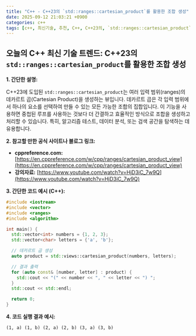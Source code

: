 ```yaml
---
title: "C++ - C++23의 `std::ranges::cartesian_product`를 활용한 조합 생성"
date: 2025-09-12 21:03:21 +0900
categories: c++
tags: [c++, 최신기술, 추천, C++, C++23의, `std::ranges::cartesian_product`를, 활용한, 조합, 생성]
---
```


## 오늘의 C++ 최신 기술 트렌드: **C++23의 `std::ranges::cartesian_product`를 활용한 조합 생성**

**1. 간단한 설명:**

C++23에 도입된 `std::ranges::cartesian_product`는 여러 입력 범위(ranges)의 데카르트 곱(Cartesian Product)을 생성하는 뷰입니다.  데카르트 곱은 각 입력 범위에서 하나의 요소를 선택하여 만들 수 있는 모든 가능한 조합의 집합입니다. 이 기능을 사용하면 중첩된 루프를 사용하는 것보다 더 간결하고 효율적인 방식으로 조합을 생성하고 처리할 수 있습니다. 특히, 알고리즘 테스트, 데이터 분석, 또는 검색 공간을 탐색하는 데 유용합니다.

**2. 참고할 만한 공식 사이트나 블로그 링크:**

*   **cppreference.com:** [https://en.cppreference.com/w/cpp/ranges/cartesian_product_view](https://en.cppreference.com/w/cpp/ranges/cartesian_product_view)
*   **강의자료:** [https://www.youtube.com/watch?v=HjD3iC_7w9Q](https://www.youtube.com/watch?v=HjD3iC_7w9Q)

**3. 간단한 코드 예시 (C++):**

```cpp
#include <iostream>
#include <vector>
#include <ranges>
#include <algorithm>

int main() {
  std::vector<int> numbers = {1, 2, 3};
  std::vector<char> letters = {'a', 'b'};

  // 데카르트 곱 생성
  auto product = std::views::cartesian_product(numbers, letters);

  // 결과 출력
  for (auto const& [number, letter] : product) {
    std::cout << "(" << number << ", " << letter << ") ";
  }
  std::cout << std::endl;

  return 0;
}
```

**4. 코드 실행 결과 예시:**

```
(1, a) (1, b) (2, a) (2, b) (3, a) (3, b)
```

